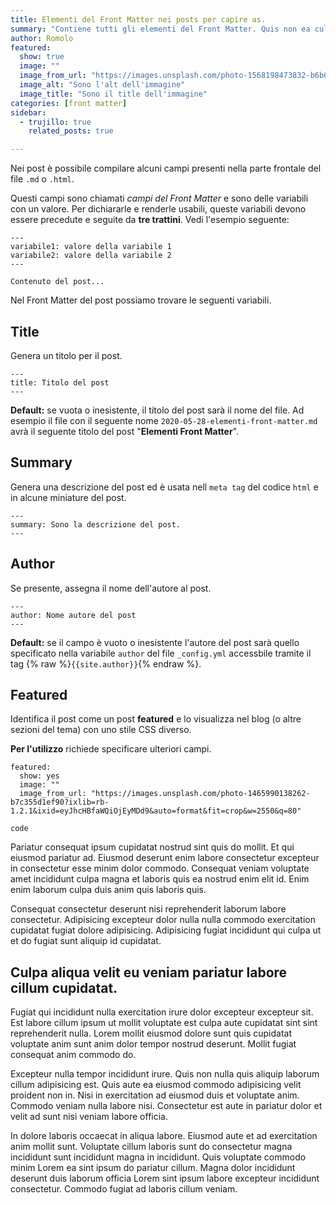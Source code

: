 ```yaml
---
title: Elementi del Front Matter nei posts per capire as.
summary: "Contiene tutti gli elementi del Front Matter. Quis non ea culpa magna labore elit sint est. Contiene tutti gli elementi del Front Matter. Contiene tutti as. "
author: Romolo
featured:
  show: true
  image: ""
  image_from_url: "https://images.unsplash.com/photo-1568198473832-b6b0f46328c1?ixlib=rb-1.2.1&ixid=eyJhcHBfaWQiOjEyMDd9&auto=format&fit=crop&w=1592&q=80"
  image_alt: "Sono l'alt dell'immagine"
  image_title: "Sono il title dell'immagine"
categories: [front matter]
sidebar: 
  - trujillo: true
    related_posts: true

---
```


Nei post è possibile compilare alcuni campi presenti nella parte frontale del file ```.md``` o ```.html```. 

Questi campi sono chiamati *campi del Front Matter* e sono delle variabili con un valore. Per dichiararle e renderle usabili, queste variabili devono essere precedute e seguite da **tre trattini**. Vedi l'esempio seguente: 

```
---
variabile1: valore della variabile 1
variabile2: valore della variabile 2
---

Contenuto del post...
```

Nel Front Matter del post possiamo trovare le seguenti variabili.

## Title

Genera un titolo per il post.

```
---
title: Titolo del post
---
```

**Default:** se vuota o inesistente, il titolo del post sarà il nome del file. Ad esempio il file con il seguente nome ```2020-05-28-elementi-front-matter.md``` avrà il seguente titolo del post "**Elementi Front Matter**".

## Summary

Genera una descrizione del post ed è usata nell ```meta tag``` del codice ```html``` e in alcune miniature del post.

```
---
summary: Sono la descrizione del post.
---
```

## Author

Se presente, assegna il nome dell'autore al post.

```
---
author: Nome autore del post
---
```

**Default:** se il campo è vuoto o inesistente l'autore del post sarà quello specificato nella variabile ```author``` del file ```_config.yml``` accessbile tramite il tag {% raw %}```{{site.author}}```{% endraw %}.

## Featured

Identifica il post come un post **featured** e lo visualizza nel blog (o altre sezioni del tema) con uno stile CSS diverso.

**Per l'utilizzo** richiede specificare ulteriori campi.

```
featured:
  show: yes
  image: ""
  image_from_url: "https://images.unsplash.com/photo-1465990138262-b7c355d1ef90?ixlib=rb-1.2.1&ixid=eyJhcHBfaWQiOjEyMDd9&auto=format&fit=crop&w=2550&q=80"
```

```
code
```

Pariatur consequat ipsum cupidatat nostrud sint quis do mollit. Et qui eiusmod pariatur ad. Eiusmod deserunt enim labore consectetur excepteur in consectetur esse minim dolor commodo. Consequat veniam voluptate amet incididunt culpa magna et laboris quis ea nostrud enim elit id. Enim enim laborum culpa duis anim quis laboris quis.

Consequat consectetur deserunt nisi reprehenderit laborum labore consectetur. Adipisicing excepteur dolor nulla nulla commodo exercitation cupidatat fugiat dolore adipisicing. Adipisicing fugiat incididunt qui culpa ut et do fugiat sunt aliquip id cupidatat.

## Culpa aliqua velit eu veniam pariatur labore cillum cupidatat.

Fugiat qui incididunt nulla exercitation irure dolor excepteur excepteur sit. Est labore cillum ipsum ut mollit voluptate est culpa aute cupidatat sint sint reprehenderit nulla. Lorem mollit eiusmod dolore sunt quis cupidatat voluptate anim sunt anim dolor tempor nostrud deserunt. Mollit fugiat consequat anim commodo do.

Excepteur nulla tempor incididunt irure. Quis non nulla quis aliquip laborum cillum adipisicing est. Quis aute ea eiusmod commodo adipisicing velit proident non in. Nisi in exercitation ad eiusmod duis et voluptate anim. Commodo veniam nulla labore nisi. Consectetur est aute in pariatur dolor et velit ad sunt nisi veniam labore officia.

In dolore laboris occaecat in aliqua labore. Eiusmod aute et ad exercitation anim mollit sunt. Voluptate cillum laboris sunt do consectetur magna incididunt sunt incididunt magna in incididunt. Quis voluptate commodo minim Lorem ea sint ipsum do pariatur cillum. Magna dolor incididunt deserunt duis laborum officia Lorem sint ipsum labore excepteur incididunt consectetur. Commodo fugiat ad laboris cillum veniam.